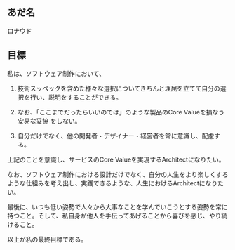 ## あだ名
ロナウド

## 目標
私は、ソフトウェア制作において、

1. 技術スッペックを含めた様々な選択についてきちんと理屈を立てて自分の選択を行い、説明をすることができる。

2. なお、「ここまでだったらいいのでは」のような製品のCore Valueを損なう安易な妥協
をしない。

3. 自分だけでなく、他の開発者・デザイナー・経営者を常に意識し、配慮する。

上記のことを意識し、サービスのCore Valueを実現するArchitectになりたい。

なお、ソフトウェア制作における設計だけでなく、自分の人生をより楽しくするような仕組みを考え出し、実践できるような、人生におけるArchitectになりたい。

最後に、いつも低い姿勢で人々から大事なことを学んでいこうとする姿勢を常に持つこと。そして、私自身が他人を手伝ってあげることから喜びを感じ、やり続けること。

以上が私の最終目標である。
